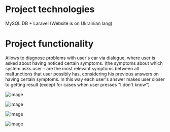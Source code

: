 # Project technologies
MySQL DB + Laravel (Website is on Ukrainian lang)

# Project functionality
Allows to diagnose problems with user's car via dialogue, where user is asked about having noticed certain symptoms. (the symptoms about which system asks user - are the most relevant symptoms between all malfunctions that user possibly has, considering his previous answers on having certain symptoms. In this way each user's answer makes user closer to getting result (except for cases when user presses "I don't know")

![image](https://github.com/tri-white/car-expert_system/assets/92664974/07b18448-9ef8-4c32-90eb-963813b40eb2)

![image](https://github.com/tri-white/car-expert_system/assets/92664974/1a7f7408-b662-431e-973c-076199b6446f)

![image](https://github.com/tri-white/car-expert_system/assets/92664974/7cd88d05-eb0b-413b-9ece-2ddc1c7562b2)

![image](https://github.com/tri-white/car-expert_system/assets/92664974/ba62082e-6185-41a7-bfdb-a5e7aeea113d)

